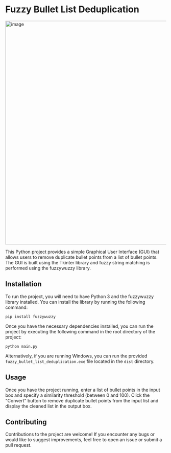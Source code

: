 # Fuzzy Bullet List Deduplication
<img src="https://user-images.githubusercontent.com/106132469/222927852-2769f8f7-63b3-4236-a436-dd2ddb9e6528.png" alt="image" width="700">

This Python project provides a simple Graphical User Interface (GUI) that allows users to remove duplicate bullet points from a list of bullet points. The GUI is built using the Tkinter library and fuzzy string matching is performed using the fuzzywuzzy library.

## Installation

To run the project, you will need to have Python 3 and the fuzzywuzzy library installed. You can install the library by running the following command:

`pip install fuzzywuzzy` 

Once you have the necessary dependencies installed, you can run the project by executing the following command in the root directory of the project:

`python main.py` 

Alternatively, if you are running Windows, you can run the provided `fuzzy_bullet_list_deduplication.exe` file located in the `dist` directory.

## Usage

Once you have the project running, enter a list of bullet points in the input box and specify a similarity threshold (between 0 and 100). Click the "Convert" button to remove duplicate bullet points from the input list and display the cleaned list in the output box.

## Contributing

Contributions to the project are welcome! If you encounter any bugs or would like to suggest improvements, feel free to open an issue or submit a pull request.
